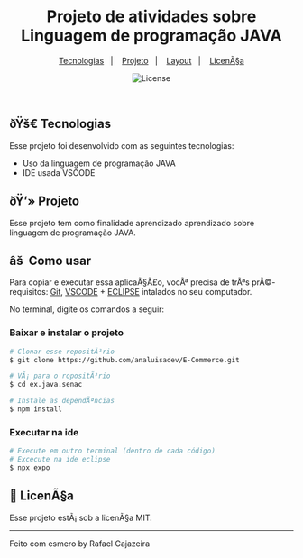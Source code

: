 <h1 align="center"> Projeto de atividades sobre Linguagem de programação JAVA </h1>

<p align="center">
  <a href="#-tecnologias">Tecnologias</a>&nbsp;&nbsp;&nbsp;|&nbsp;&nbsp;&nbsp;
  <a href="#-projeto">Projeto</a>&nbsp;&nbsp;&nbsp;|&nbsp;&nbsp;&nbsp;
  <a href="#-layout">Layout</a>&nbsp;&nbsp;&nbsp;|&nbsp;&nbsp;&nbsp;
  <a href="#memo-licenÃ§a">LicenÃ§a</a>
</p>

<p align="center">
  <img alt="License" src="https://img.shields.io/static/v1?label=license&message=MIT&color=49AA26&labelColor=000000">
</p>

<br>

## ðŸš€ Tecnologias

Esse projeto foi desenvolvido com as seguintes tecnologias:

- Uso da linguagem de programação JAVA
- IDE usada VSCODE

## ðŸ’» Projeto

Esse projeto tem como finalidade aprendizado aprendizado sobre linguagem de programação JAVA.

## âš  Como usar

Para copiar e executar essa aplicaÃ§Ã£o, vocÃª precisa de trÃªs prÃ©-requisitos: [Git](https://git-scm.com), [VSCODE](https://code.visualstudio.com/) + [ECLIPSE](https://eclipseide.org/) intalados no seu computador.

No terminal, digite os comandos a seguir:

### Baixar e instalar o projeto

```bash
# Clonar esse repositÃ³rio
$ git clone https://github.com/analuisadev/E-Commerce.git

# VÃ¡ para o ropositÃ³rio
$ cd ex.java.senac

# Instale as dependÃªncias
$ npm install
```

### Executar na ide

```bash
# Execute em outro terminal (dentro de cada código)
# Excecute na ide eclipse
$ npx expo
```
## :memo: LicenÃ§a

Esse projeto estÃ¡ sob a licenÃ§a MIT.

---

Feito com esmero by Rafael Cajazeira


